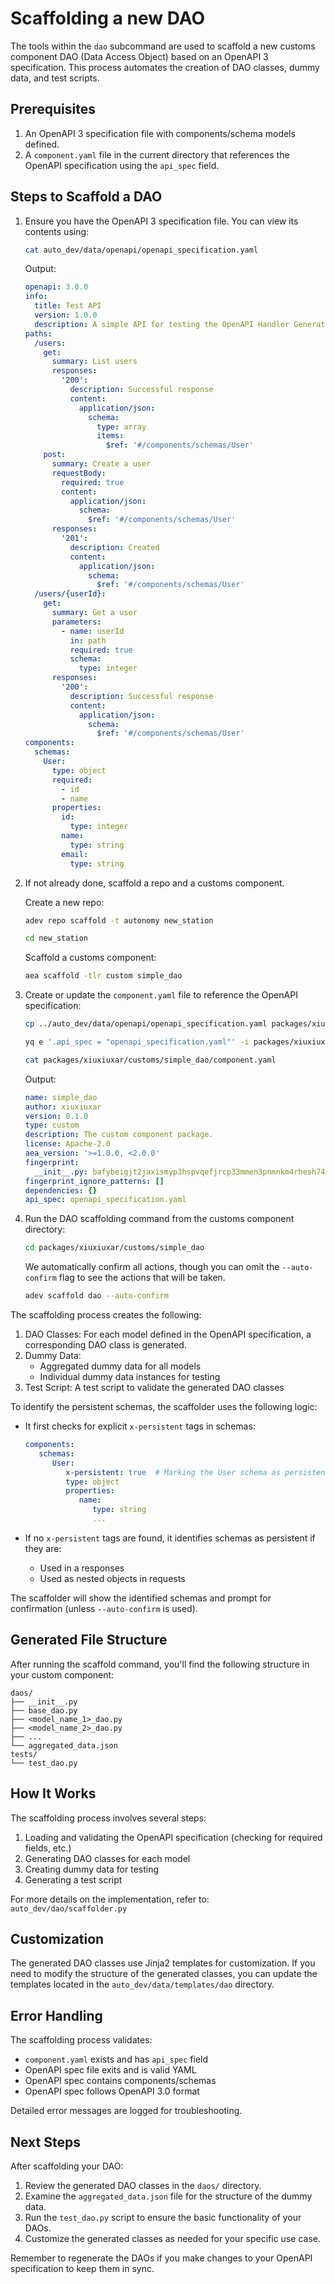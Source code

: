 # Scaffolding a new DAO

The tools within the `dao` subcommand are used to scaffold a new customs component DAO (Data Access Object) based on an OpenAPI 3 specification. This process automates the creation of DAO classes, dummy data, and test scripts.

## Prerequisites

1. An OpenAPI 3 specification file with components/schema models defined.
2. A `component.yaml` file in the current directory that references the OpenAPI specification using the `api_spec` field.

## Steps to Scaffold a DAO

1. Ensure you have the OpenAPI 3 specification file. You can view its contents using:

    ```bash
    cat auto_dev/data/openapi/openapi_specification.yaml
    ```

    Output:

    ```yaml
    openapi: 3.0.0
    info:
      title: Test API
      version: 1.0.0
      description: A simple API for testing the OpenAPI Handler Generator
    paths:
      /users:
        get:
          summary: List users
          responses:
            '200':
              description: Successful response
              content:
                application/json:    
                  schema:
                    type: array
                    items:
                      $ref: '#/components/schemas/User'
        post:
          summary: Create a user
          requestBody:
            required: true
            content:
              application/json:
                schema:
                  $ref: '#/components/schemas/User'
          responses:
            '201':
              description: Created
              content:
                application/json:    
                  schema:
                    $ref: '#/components/schemas/User'
      /users/{userId}:
        get:
          summary: Get a user
          parameters:
            - name: userId
              in: path
              required: true
              schema:
                type: integer
          responses:
            '200':
              description: Successful response
              content:
                application/json:    
                  schema:
                    $ref: '#/components/schemas/User'
    components:
      schemas:
        User:
          type: object
          required:
            - id
            - name
          properties:
            id:
              type: integer
            name:
              type: string
            email:
              type: string
    ```

2. If not already done, scaffold a repo and a customs component.

    Create a new repo:
    ```bash
    adev repo scaffold -t autonomy new_station
    ```

    ```bash
    cd new_station
    ```

    Scaffold a customs component:
    ```bash
    aea scaffold -tlr custom simple_dao
    ```

3. Create or update the `component.yaml` file to reference the OpenAPI specification:

    ```bash
    cp ../auto_dev/data/openapi/openapi_specification.yaml packages/xiuxiuxar/customs/simple_dao/
    ```

    ```bash
    yq e '.api_spec = "openapi_specification.yaml"' -i packages/xiuxiuxar/customs/simple_dao/component.yaml
    ```

    ```bash
    cat packages/xiuxiuxar/customs/simple_dao/component.yaml
    ```

    Output:

    ```yaml
    name: simple_dao
    author: xiuxiuxar
    version: 0.1.0
    type: custom
    description: The custom component package.
    license: Apache-2.0
    aea_version: '>=1.0.0, <2.0.0'
    fingerprint:
      __init__.py: bafybeigjt2jaxismyp3hspvqefjrcp33mmen3pnmnkm4rhesh74io3vikm
    fingerprint_ignore_patterns: []
    dependencies: {}
    api_spec: openapi_specification.yaml
    ```

4. Run the DAO scaffolding command from the customs component directory:

    ```bash
    cd packages/xiuxiuxar/customs/simple_dao
    ```

    We automatically confirm all actions, though you can omit the `--auto-confirm` flag to see the actions that will be taken.

    ```bash
    adev scaffold dao --auto-confirm
    ```

The scaffolding process creates the following:

1. DAO Classes: For each model defined in the OpenAPI specification, a corresponding DAO class is generated.
2. Dummy Data: 
   - Aggregated dummy data for all models
   - Individual dummy data instances for testing
3. Test Script: A test script to validate the generated DAO classes

To identify the persistent schemas, the scaffolder uses the following logic:

- It first checks for explicit `x-persistent` tags in schemas:

   ```yaml
   components:
      schemas:
         User:
            x-persistent: true  # Marking the User schema as persistent
            type: object
            properties:
               name:
                  type: string
                  ...
   ```

- If no `x-persistent` tags are found, it identifies schemas as persistent if they are:
  - Used in a responses
  - Used as nested objects in requests

The scaffolder will show the identified schemas and prompt for confirmation (unless `--auto-confirm` is used).

## Generated File Structure

After running the scaffold command, you'll find the following structure in your custom component:

```
daos/
├── __init__.py
├── base_dao.py
├── <model_name_1>_dao.py
├── <model_name_2>_dao.py
├── ...
└── aggregated_data.json
tests/
└── test_dao.py
```

## How It Works

The scaffolding process involves several steps:

1. Loading and validating the OpenAPI specification (checking for required fields, etc.)
2. Generating DAO classes for each model
3. Creating dummy data for testing
4. Generating a test script

For more details on the implementation, refer to:
`auto_dev/dao/scaffolder.py`

## Customization

The generated DAO classes use Jinja2 templates for customization. If you need to modify the structure of the generated classes, you can update the templates located in the `auto_dev/data/templates/dao` directory.

## Error Handling

The scaffolding process validates:
- `component.yaml` exists and has `api_spec` field
- OpenAPI spec file exits and is valid YAML
- OpenAPI spec contains components/schemas
- OpenAPI spec follows OpenAPI 3.0 format

Detailed error messages are logged for troubleshooting.

## Next Steps

After scaffolding your DAO:

1. Review the generated DAO classes in the `daos/` directory.
2. Examine the `aggregated_data.json` file for the structure of the dummy data.
3. Run the `test_dao.py` script to ensure the basic functionality of your DAOs.
4. Customize the generated classes as needed for your specific use case.

Remember to regenerate the DAOs if you make changes to your OpenAPI specification to keep them in sync.